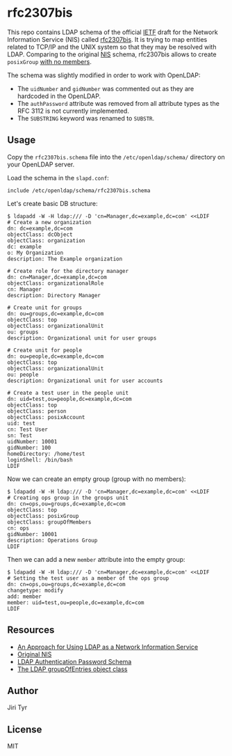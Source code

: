 rfc2307bis
==========

This repo contains LDAP schema of the official [IETF](http://ietf.org/) draft
for the Network Information Service (NIS) called
[rfc2307bis](http://tools.ietf.org/html/draft-howard-rfc2307bis-02). It is
trying to map entities related to TCP/IP and the UNIX system so that they may
be resolved with LDAP. Comparing to the original
[NIS](http://tools.ietf.org/html/rfc2307) schema, rfc2307bis allows to create
`posixGroup`
[with no members](http://tools.ietf.org/html/draft-findlay-ldap-groupofentries-00).

The schema was slightly modified in order to work with OpenLDAP:

- The `uidNumber` and `gidNumber` was commented out as they are hardcoded in
  the OpenLDAP.
- The `authPassword` attribute was removed from all attribute types as the RFC
  3112 is not currently implemented.
- The `SUBSTRING` keyword was renamed to `SUBSTR`.


Usage
-----

Copy the `rfc2307bis.schema` file into the `/etc/openldap/schema/` directory on
your OpenLDAP server.

Load the schema in the `slapd.conf`:

```
include /etc/openldap/schema/rfc2307bis.schema
```

Let's create basic DB structure:

```
$ ldapadd -W -H ldap:/// -D 'cn=Manager,dc=example,dc=com' <<LDIF
# Create a new organization
dn: dc=example,dc=com
objectClass: dcObject
objectClass: organization
dc: example
o: My Organization
description: The Example organization

# Create role for the directory manager
dn: cn=Manager,dc=example,dc=com
objectClass: organizationalRole
cn: Manager
description: Directory Manager

# Create unit for groups
dn: ou=groups,dc=example,dc=com
objectClass: top
objectClass: organizationalUnit
ou: groups
description: Organizational unit for user groups

# Create unit for people
dn: ou=people,dc=example,dc=com
objectClass: top
objectClass: organizationalUnit
ou: people
description: Organizational unit for user accounts

# Create a test user in the people unit
dn: uid=test,ou=people,dc=example,dc=com
objectClass: top
objectClass: person
objectClass: posixAccount
uid: test
cn: Test User
sn: Test
uidNumber: 10001
gidNumber: 100
homeDirectory: /home/test
loginShell: /bin/bash
LDIF
```

Now we can create an empty group (group with no members):

```
$ ldapadd -W -H ldap:/// -D 'cn=Manager,dc=example,dc=com' <<LDIF
# Creating ops group in the groups unit
dn: cn=ops,ou=groups,dc=example,dc=com
objectClass: top
objectClass: posixGroup
objectClass: groupOfMembers
cn: ops
gidNumber: 10001
description: Operations Group
LDIF
```

Then we can add a new `member` attribute into the empty group:

```
$ ldapadd -W -H ldap:/// -D 'cn=Manager,dc=example,dc=com' <<LDIF
# Setting the test user as a member of the ops group
dn: cn=ops,ou=groups,dc=example,dc=com
changetype: modify
add: member
member: uid=test,ou=people,dc=example,dc=com
LDIF
```


Resources
---------

- [An Approach for Using LDAP as a Network Information Service](http://tools.ietf.org/html/draft-howard-rfc2307bis-02)
- [Original NIS](https://tools.ietf.org/html/rfc2307)
- [LDAP Authentication Password Schema](https://tools.ietf.org/html/rfc3112)
- [The LDAP groupOfEntries object class](http://tools.ietf.org/html/draft-findlay-ldap-groupofentries-00)


Author
------

Jiri Tyr


License
-------

MIT
